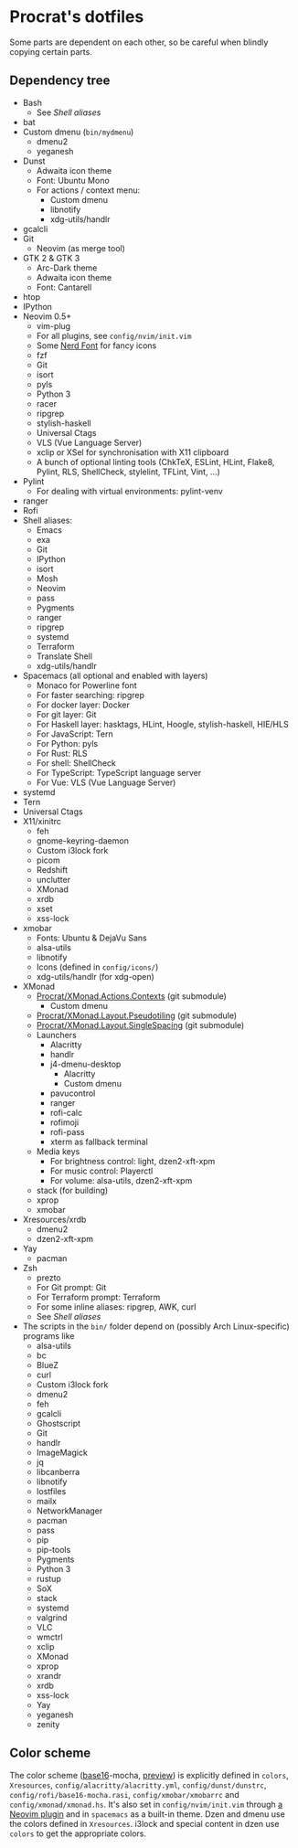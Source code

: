 Procrat's dotfiles
==================

Some parts are dependent on each other, so be careful when blindly copying
certain parts.

Dependency tree
---------------

- Bash
  - See _Shell aliases_
- bat
- Custom dmenu (`bin/mydmenu`)
  - dmenu2
  - yeganesh
- Dunst
  - Adwaita icon theme
  - Font: Ubuntu Mono
  - For actions / context menu:
    - Custom dmenu
    - libnotify
    - xdg-utils/handlr
- gcalcli
- Git
  - Neovim (as merge tool)
- GTK 2 & GTK 3
  - Arc-Dark theme
  - Adwaita icon theme
  - Font: Cantarell
- htop
- IPython
- Neovim 0.5+
  - vim-plug
  - For all plugins, see `config/nvim/init.vim`
  - Some [Nerd Font](https://www.nerdfonts.com) for fancy icons
  - fzf
  - Git
  - isort
  - pyls
  - Python 3
  - racer
  - ripgrep
  - stylish-haskell
  - Universal Ctags
  - VLS (Vue Language Server)
  - xclip or XSel for synchronisation with X11 clipboard
  - A bunch of optional linting tools (ChkTeX, ESLint, HLint, Flake8, Pylint,
    RLS, ShellCheck, stylelint, TFLint, Vint, ...)
- Pylint
  - For dealing with virtual environments: pylint-venv
- ranger
- Rofi
- Shell aliases:
  - Emacs
  - exa
  - Git
  - IPython
  - isort
  - Mosh
  - Neovim
  - pass
  - Pygments
  - ranger
  - ripgrep
  - systemd
  - Terraform
  - Translate Shell
  - xdg-utils/handlr
- Spacemacs (all optional and enabled with layers)
  - Monaco for Powerline font
  - For faster searching: ripgrep
  - For docker layer: Docker
  - For git layer: Git
  - For Haskell layer: hasktags, HLint, Hoogle, stylish-haskell, HIE/HLS
  - For JavaScript: Tern
  - For Python: pyls
  - For Rust: RLS
  - For shell: ShellCheck
  - For TypeScript: TypeScript language server
  - For Vue: VLS (Vue Language Server)
- systemd
- Tern
- Universal Ctags
- X11/xinitrc
  - feh
  - gnome-keyring-daemon
  - Custom i3lock fork
  - picom
  - Redshift
  - unclutter
  - XMonad
  - xrdb
  - xset
  - xss-lock
- xmobar
  - Fonts: Ubuntu & DejaVu Sans
  - alsa-utils
  - libnotify
  - Icons (defined in `config/icons/`)
  - xdg-utils/handlr (for xdg-open)
- XMonad
  - [Procrat/XMonad.Actions.Contexts](https://github.com/Procrat/xmonad-contexts) (git submodule)
    - Custom dmenu
  - [Procrat/XMonad.Layout.Pseudotiling](https://github.com/Procrat/xmonad-pseudotiling) (git submodule)
  - [Procrat/XMonad.Layout.SingleSpacing](https://github.com/Procrat/xmonad-singlespacing) (git submodule)
  - Launchers
    - Alacritty
    - handlr
    - j4-dmenu-desktop
      - Alacritty
      - Custom dmenu
    - pavucontrol
    - ranger
    - rofi-calc
    - rofimoji
    - rofi-pass
    - xterm as fallback terminal
  - Media keys
    - For brightness control: light, dzen2-xft-xpm
    - For music control: Playerctl
    - For volume: alsa-utils, dzen2-xft-xpm
  - stack (for building)
  - xprop
  - xmobar
- Xresources/xrdb
  - dmenu2
  - dzen2-xft-xpm
- Yay
  - pacman
- Zsh
  - prezto
  - For Git prompt: Git
  - For Terraform prompt: Terraform
  - For some inline aliases: ripgrep, AWK, curl
  - See _Shell aliases_
- The scripts in the `bin/` folder depend on (possibly Arch Linux-specific)
  programs like
  - alsa-utils
  - bc
  - BlueZ
  - curl
  - Custom i3lock fork
  - dmenu2
  - feh
  - gcalcli
  - Ghostscript
  - Git
  - handlr
  - ImageMagick
  - jq
  - libcanberra
  - libnotify
  - lostfiles
  - mailx
  - NetworkManager
  - pacman
  - pass
  - pip
  - pip-tools
  - Pygments
  - Python 3
  - rustup
  - SoX
  - stack
  - systemd
  - valgrind
  - VLC
  - wmctrl
  - xclip
  - XMonad
  - xprop
  - xrandr
  - xrdb
  - xss-lock
  - Yay
  - yeganesh
  - zenity


Color scheme
------------
The color scheme ([base16](https://github.com/chriskempson/base16)-mocha,
[preview](https://emacsthemes.com/themes/base16-mocha-theme.html)) is explicitly
defined in `colors`, `Xresources`, `config/alacritty/alacritty.yml`,
`config/dunst/dunstrc`, `config/rofi/base16-mocha.rasi`,
`config/xmobar/xmobarrc` and `config/xmonad/xmonad.hs`. It's also set in
`config/nvim/init.vim` through [a Neovim
plugin](https://github.com/norcalli/nvim-base16.lua) and in `spacemacs` as a
built-in theme. Dzen and dmenu use the colors defined in `Xresources`. i3lock
and special content in dzen use `colors` to get the appropriate colors.

